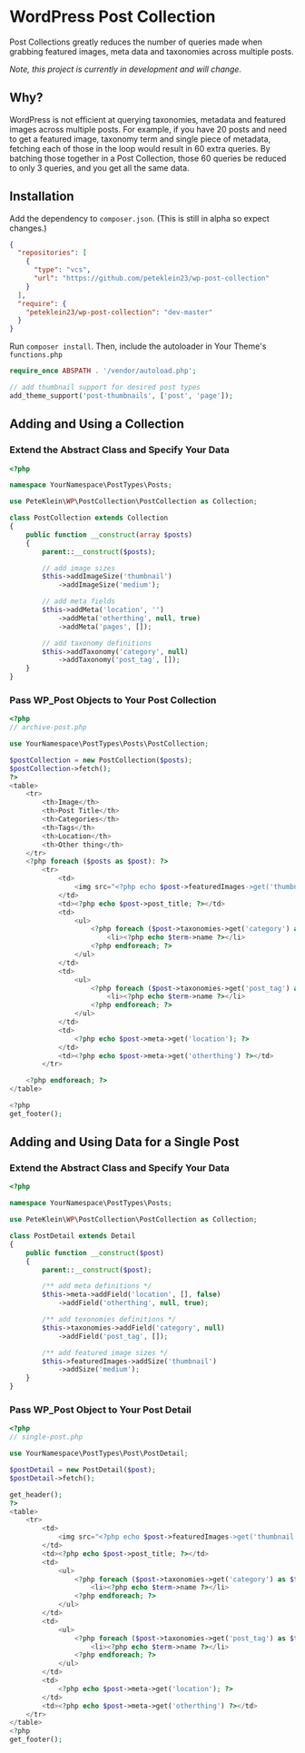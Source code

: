 # WordPress Post Collection

Post Collections greatly reduces the number of queries made when
grabbing featured images, meta data and taxonomies across multiple posts.

_Note, this project is currently in development and will change._

## Why?

WordPress is not efficient at querying taxonomies, metadata and featured images 
across multiple posts. For example, if you have 20 posts and need to get a featured image, taxonomy term and single piece of metadata, fetching each of those in the loop would result in 60 extra queries. By batching those together in a Post Collection, those 60 queries be reduced to only 3 queries, and you get all the same data.


## Installation

Add the dependency to `composer.json`. (This is still in alpha so expect changes.)

```json
{
  "repositories": [
    {
      "type": "vcs",
      "url": "https://github.com/peteklein23/wp-post-collection"
    }
  ],
  "require": {
    "peteklein23/wp-post-collection": "dev-master"
  }
}
```

Run `composer install`. Then, include the autoloader in Your Theme's `functions.php`

```php
require_once ABSPATH . '/vendor/autoload.php';

// add thumbnail support for desired post types
add_theme_support('post-thumbnails', ['post', 'page']);
```

## Adding and Using a Collection

### Extend the Abstract Class and Specify Your Data

```php
<?php

namespace YourNamespace\PostTypes\Posts;

use PeteKlein\WP\PostCollection\PostCollection as Collection;

class PostCollection extends Collection
{
    public function __construct(array $posts)
    {
        parent::__construct($posts);

        // add image sizes
        $this->addImageSize('thumbnail')
            ->addImageSize('medium');

        // add meta fields
        $this->addMeta('location', '')
            ->addMeta('otherthing', null, true)
            ->addMeta('pages', []);

        // add taxonomy definitions
        $this->addTaxonomy('category', null)
            ->addTaxonomy('post_tag', []);
    }
}
```

### Pass WP_Post Objects to Your Post Collection

```php
<?php
// archive-post.php

use YourNamespace\PostTypes\Posts\PostCollection;

$postCollection = new PostCollection($posts);
$postCollection->fetch();
?>
<table>
    <tr>
        <th>Image</th>
        <th>Post Title</th>
        <th>Categories</th>
        <th>Tags</th>
        <th>Location</th>
        <th>Other thing</th>
    </tr>
    <?php foreach ($posts as $post): ?>
        <tr>
            <td>
                <img src="<?php echo $post->featuredImages->get('thumbnail')->url; ?>" />
            </td>
            <td><?php echo $post->post_title; ?></td>
            <td>
                <ul>
                    <?php foreach ($post->taxonomies->get('category') as $term): ?>
                        <li><?php echo $term->name ?></li>
                    <?php endforeach; ?>
                </ul>
            </td>
            <td>
                <ul>
                    <?php foreach ($post->taxonomies->get('post_tag') as $term): ?>
                        <li><?php echo $term->name ?></li>
                    <?php endforeach; ?>
                </ul>
            </td>
            <td>
                <?php echo $post->meta->get('location'); ?>
            </td>
            <td><?php echo $post->meta->get('otherthing') ?></td>
        </tr>

    <?php endforeach; ?>
</table>

<?php
get_footer();
```

## Adding and Using Data for a Single Post

### Extend the Abstract Class and Specify Your Data

```php
<?php

namespace YourNamespace\PostTypes\Posts;

use PeteKlein\WP\PostCollection\PostCollection as Collection;

class PostDetail extends Detail
{
    public function __construct($post)
    {
        parent::__construct($post);

        /** add meta definitions */
        $this->meta->addField('location', [], false)
            ->addField('otherthing', null, true);

        /** add texonomies definitions */
        $this->taxonomies->addField('category', null)
            ->addField('post_tag', []);

        /** add featured image sizes */
        $this->featuredImages->addSize('thumbnail')
            ->addSize('medium');
    }
}
```

### Pass WP_Post Object to Your Post Detail

```php
<?php
// single-post.php

use YourNamespace\PostTypes\Post\PostDetail;

$postDetail = new PostDetail($post);
$postDetail->fetch();

get_header();
?>
<table>
    <tr>
        <td>
            <img src="<?php echo $post->featuredImages->get('thumbnail')->url; ?>" />
        </td>
        <td><?php echo $post->post_title; ?></td>
        <td>
            <ul>
                <?php foreach ($post->taxonomies->get('category') as $term): ?>
                    <li><?php echo $term->name ?></li>
                <?php endforeach; ?>
            </ul>
        </td>
        <td>
            <ul>
                <?php foreach ($post->taxonomies->get('post_tag') as $term): ?>
                    <li><?php echo $term->name ?></li>
                <?php endforeach; ?>
            </ul>
        </td>
        <td>
            <?php echo $post->meta->get('location'); ?>
        </td>
        <td><?php echo $post->meta->get('otherthing') ?></td>
    </tr>
</table>
<?php
get_footer();

```
